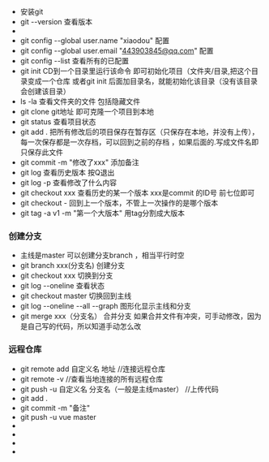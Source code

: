 # 
+ 安装git
+ git --version 查看版本
+ 
+ git config --global user.name "xiaodou" 配置
+ git config --global user.email "443903845@qq.com" 配置
+ git config --list  查看所有的已配置
+ git init  CD到一个目录里运行该命令 即可初始化项目（文件夹/目录,把这个目录变成一个仓库 或者git init 后面加目录名，就能初始化该目录（没有该目录会创建该目录）
+ ls -la 查看文件夹的文件 包括隐藏文件
+ git clone git地址  即可克隆一个项目到本地
+ git status 查看项目状态
+ git add . 把所有修改后的项目保存在暂存区（只保存在本地，并没有上传），每一次保存都是一次存档，可以回到之前的存档 ，如果后面的.写成文件名即只保存此文件
+ git commit -m "修改了xxx"  添加备注
+ git log 查看历史版本 按Q退出
+ git log -p 查看修改了什么内容 
+ git checkout xxx 查看历史的某一个版本 xxx是commit 的ID号 前七位即可
+ git checkout - 回到上一个版本，不管上一次操作的是哪个版本 
+ git tag -a v1 -m "第一个大版本"  用tag分割成大版本

### 创建分支
+ 主线是master 可以创建分支branch ，相当平行时空
+ git branch xxx(分支名)  创建分支
+ git checkout xxx    切换到分支
+ git log --oneline 查看状态
+ git checkout master 切换回到主线
+ git log --oneline --all --graph 图形化显示主线和分支 
+ git merge xxx（分支名） 合并分支 如果合并文件有冲突，可手动修改，因为是自己写的代码，所以知道手动怎么改

### 远程仓库
+ git remote add 自定义名 地址   //连接远程仓库
+ git remote -v  //查看当地连接的所有远程仓库
+ git push -u 自定义名 分支名（一般是主线master） //上传代码
+ git add .
+ git commit -m "备注"
+ git push -u vue master
+ 
+ 
+ 
+ 